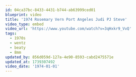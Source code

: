 ```yaml
---
id: 04ca37bc-8433-4431-b744-ab63999ced01
blueprint: video
title: '1974 Rosemary Vern Port Angeles Judi PJ Steve'
video_type: embed
video_url: 'https://www.youtube.com/watch?v=3qHxkr9_VvQ'
tags:
  - 1970s
  - wentz
  - beaty
  - 8mm
updated_by: 856d059d-127a-4e90-8593-cabd2475571e
updated_at: 1739307492
video_date: '1974-01-01'
---
```

